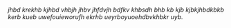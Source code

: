 ###### jhbd krekhb kjhbd vhbjh jhbv jhfdvjh bdfkv khbsdh bhb kb kjb kjbkjhbdkbkb kerb kueb uwefouieworufh ekrhb ueyrboyuoehdbvkhbkr uyb.